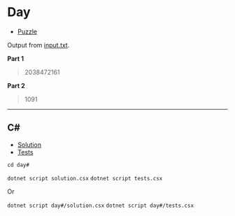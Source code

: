 # Day #

- [Puzzle](PUZZLE.md)

Output from [input.txt](input.txt).
<!-- Output from [input.txt](day#/input.txt). -->

**Part 1**

> 2038472161

**Part 2**

> 1091

---

## C\#

- [Solution](solution.csx)
- [Tests](tests.csx)

`cd day#`

`dotnet script solution.csx`
`dotnet script tests.csx`

Or

`dotnet script day#/solution.csx`
`dotnet script day#/tests.csx`
